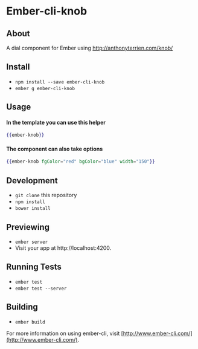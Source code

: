 # Ember-cli-knob

## About
A dial component for Ember using http://anthonyterrien.com/knob/

## Install

* `npm install --save ember-cli-knob`
* `ember g ember-cli-knob`

## Usage

#### In the template you can use this helper
```handlebars
{{ember-knob}}
```

#### The component can also take options
```handlebars
{{ember-knob fgColor="red" bgColor="blue" width="150"}}
```

## Development

* `git clone` this repository
* `npm install`
* `bower install`

## Previewing

* `ember server`
* Visit your app at http://localhost:4200.

## Running Tests

* `ember test`
* `ember test --server`

## Building

* `ember build`

For more information on using ember-cli, visit [http://www.ember-cli.com/](http://www.ember-cli.com/).
